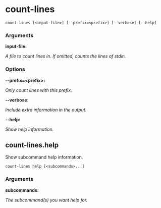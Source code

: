 # count-lines

<!-- Generated by swift-argument-parser -->

```
count-lines [<input-file>] [--prefix=<prefix>] [--verbose] [--help]
```

### Arguments

**input-file:**

*A file to count lines in. If omitted, counts the lines of stdin.*


### Options

**--prefix=\<prefix\>:**

*Only count lines with this prefix.*


**--verbose:**

*Include extra information in the output.*


**--help:**

*Show help information.*


## count-lines.help

Show subcommand help information.

```
count-lines help [<subcommands>...]
```

### Arguments

**subcommands:**

*The subcommand(s) you want help for.*
